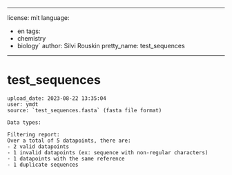 
---
license: mit
language:
  - en
tags:
  - chemistry
  - biology`
author: Silvi Rouskin
pretty_name: test_sequences
---

# test_sequences
	upload_date: 2023-08-22 13:35:04
	user: ymdt
	source: `test_sequences.fasta` (fasta file format)

	Data types:

	Filtering report: 
	Over a total of 5 datapoints, there are:
    - 2 valid datapoints
    - 1 invalid datapoints (ex: sequence with non-regular characters)
    - 1 datapoints with the same reference
    - 1 duplicate sequences